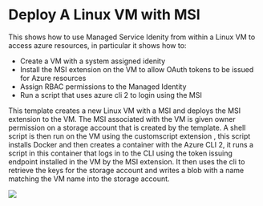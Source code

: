 # Deploy A Linux VM with MSI

This shows how to use Managed Service Idenity from within a Linux VM to access azure resources, in particular it shows how to:

- Create a VM with a system assigned idenity
- Install the MSI extension on the VM to allow OAuth tokens to be issued for Azure resources
- Assign RBAC permissions to the Managed Identity
- Run a script that uses azure cli 2 to login using the MSI

This template creates a new Linux VM with a MSI and deploys the MSI extension to the VM. The MSI associated with the VM is given owner permission on a storage account that is created by the template. A shell script is then run on the VM using the customscript extension , this script installs Docker and then creates a container with the Azure CLI 2, it runs a script in this container that logs in to the CLI using the token issuing endpoint installed in the VM by the MSI extension. It then uses the cli to retrieve the keys for the storage account and writes a blob with a name matching the VM name into the storage account.

<a href="https://portal.azure.com/#create/Microsoft.Template/uri/https%3A%2F%2Fraw.githubusercontent.com%2FTVDKoni%2Fazure-quickstart-templates%2Fmaster%2F201-vm-msi-linux%2Fazuredeploy.json" target="_blank">
    <img src="http://azuredeploy.net/deploybutton.png"/>
</a>